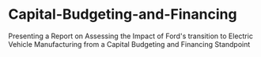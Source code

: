 # Capital-Budgeting-and-Financing
Presenting a Report on Assessing the Impact of Ford's transition to Electric Vehicle Manufacturing from a Capital Budgeting and Financing Standpoint  
